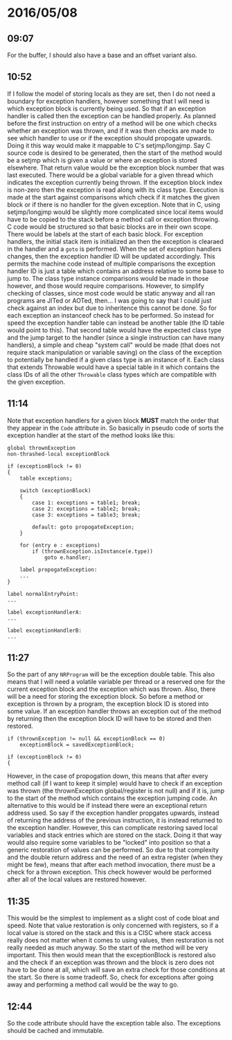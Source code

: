 # 2016/05/08

## 09:07

For the buffer, I should also have a base and an offset variant also.

## 10:52

If I follow the model of storing locals as they are set, then I do not need a
boundary for exception handlers, however something that I will need is which
exception block is currently being used. So that if an exception handler is
called then the exception can be handled properly. As planned before the
first instruction on entry of a method will be one which checks whether an
exception was thrown, and if it was then checks are made to see which handler
to use or if the exception should propogate upwards. Doing it this way would
make it mappable to C's setjmp/longjmp. Say C source code is desired to be
generated, then the start of the method would be a setjmp which is given a
value or where an exception is stored elsewhere. That return value would be the
exception block number that was last executed. There would be a global
variable for a given thread which indicates the exception currently being
thrown. If the exception block index is non-zero then the exception is read
along with its class type. Execution is made at the start against comparisons
which check if it matches the given block or if there is no handler for the
given exception. Note that in C, using setjmp/longjmp would be slightly more
complicated since local items would have to be copied to the stack before a
method call or exception throwing. C code would be structured so that basic
blocks are in their own scope. There would be labels at the start of each
basic block. For exception handlers, the initial stack item is initialized an
then the exception is clearaed in the handler and a `goto` is performed. When
the set of exception handlers changes, then the exception handler ID will be
updated accordingly. This permits the machine code instead of multiple
comparisons the exception handler ID is just a table which contains an address
relative to some base to jump to. The class type instance comparisons would be
made in those however, and those would require comparisons. However, to
simplify checking of classes, since most code would be static anyway and all
ran programs are JITed or AOTed, then... I was going to say that I could just
check against an index but due to inheritence this cannot be done. So for each
exception an instanceof check has to be performed. So instead for speed the
exception handler table can instead be another table (the ID table would
point to this). That second table would have the expected class type and the
jump target to the handler (since a single instruction can have many handlers),
a simple and cheap "system call" would be made (that does not require stack
manipulation or variable saving) on the class of the exception to potentially
be handled if a given class type is an instance of it. Each class that extends
Throwable would have a special table in it which contains the class IDs of all
the other `Throwable` class types which are compatible with the given
exception.

## 11:14

Note that exception handlers for a given block **MUST** match the order that
they appear in the `Code` attribute in. So basically in pseudo code of sorts
the exception handler at the start of the method looks like this:

	global thrownException
	non-thrashed-local exceptionBlock
	
	if (exceptionBlock != 0)
	{
		table exceptions;
		
		switch (exceptionBlock)
		{
			case 1: exceptions = table1; break;
			case 2: exceptions = table2; break;
			case 3: exceptions = table3; break;
				
			default: goto propogateException; 
		}
		
		for (entry e : exceptions)
			if (thrownException.isInstance(e.type))
				goto e.handler;
		
		label propogateException:
		...
	}
	
	label normalEntryPoint:
	...
	
	label exceptionHandlerA:
	...
	
	label exceptionHandlerB:
	...

## 11:27

So the part of any `NRProgram` will be the exception double table. This also
means that I will need a volatile variable per thread or a reserved one for
the current exception block and the exception which was thrown. Also, there
will be a need for storing the exception block. So before a method or exception
is thrown by a program, the exception block ID is stored into some value. If
an exception handler throws an exception out of the method by returning then
the exception block ID will have to be stored and then restored.

	if (thrownException != null && exceptionBlock == 0)
		exceptionBlock = savedExceptionBlock;
		
	if (exceptionBlock != 0)
	{

However, in the case of propogation down, this means that after every method
call (if I want to keep it simple) would have to check if an exception was
thrown (the thrownException global/register is not null) and if it is, jump
to the start of the method which contains the exception jumping code. An
alternative to this would be if instead there were an exceptional return
address used. So say if the exception handler propgates upwards, instead of
returning the address of the previous instruction, it is instead returned to
the exception handler. However, this can complicate restoring saved local
variables and stack entries which are stored on the stack. Doing it that way
would also require some variables to be "locked" into position so that a
generic restoration of values can be performed. So due to that complexity and
the double return address and the need of an extra register (when they might
be few), means that after each method invocation, there must be a check for
a thrown exception. This check however would be performed after all of the
local values are restored however.

## 11:35

This would be the simplest to implement as a slight cost of code bloat and
speed. Note that value restoration is only concerned with registers, so if a
local value is stored on the stack and this is a CISC where stack access really
does not matter when it comes to using values, then restoration is not really
needed as much anyway. So the start of the method will be very important. This
then would mean that the exceptionBlock is restored also and the check if an
exception was thrown and the block is zero does not have to be done at all,
which will save an extra check for those conditions at the start. So there is
some tradeoff. So, check for exceptions after going away and performing a
method call would be the way to go.

## 12:44

So the code attribute should have the exception table also. The exceptions
should be cached and immutable.

